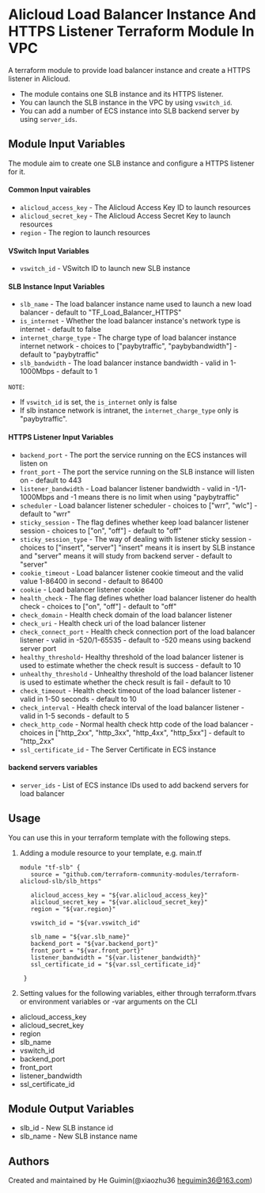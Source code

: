 Alicloud Load Balancer Instance And HTTPS Listener Terraform Module In VPC
=========================================================================

A terraform module to provide load balancer instance and create a HTTPS listener in Alicloud.

- The module contains one SLB instance and its HTTPS listener.
- You can launch the SLB instance in the VPC by using `vswitch_id`.
- You can add a number of ECS instance into SLB backend server by using `server_ids`.


Module Input Variables
----------------------

The module aim to create one SLB instance and configure a HTTPS listener for it.

#### Common Input vairables

- `alicloud_access_key` - The Alicloud Access Key ID to launch resources
- `alicloud_secret_key` - The Alicloud Access Secret Key to launch resources
- `region` - The region to launch resources

#### VSwitch Input Variables

- `vswitch_id` - VSwitch ID to launch new SLB instance

#### SLB Instance Input Variables

- `slb_name` - The load balancer instance name used to launch a new load balancer - default to "TF_Load_Balancer_HTTPS"
- `is_internet` - Whether the load balancer instance's network type is internet - default to false
- `internet_charge_type` - The charge type of load balancer instance internet network - choices to ["paybytraffic", "paybybandwidth"] - default to "paybytraffic"
- `slb_bandwidth` - The load balancer instance bandwidth - valid in 1-1000Mbps - default to 1

`NOTE`:
* If `vswitch_id` is set, the `is_internet` only is false
* If slb instance network is intranet, the `internet_charge_type` only is "paybytraffic".

#### HTTPS Listener Input Variables

- `backend_port` - The port the service running on the ECS instances will listen on
- `front_port` - The port the service running on the SLB instance will listen on - default to 443
- `listener_bandwidth` - Load balancer listener bandwidth - valid in -1/1-1000Mbps and -1 means there is no limit when using "paybytraffic"
- `scheduler` - Load balancer listener scheduler - choices to ["wrr", "wlc"] - default to "wrr"
- `sticky_session` -  The flag defines whether keep load balancer listener session - choices to ["on", "off"] - default to "off"
- `sticky_session_type` - The way of dealing with listener sticky session - choices to ["insert", "server"]
  "insert" means it is insert by SLB instance and "server" means it will study from backend server - default to "server"
- `cookie_timeout` - Load balancer listener cookie timeout and the valid value 1-86400 in second - default to 86400
- `cookie` - Load balancer listener cookie
- `health_check` - The flag defines whether load balancer listener do health check - choices to ["on", "off"] - default to "off"
- `check_domain` - Health check domain of the load balancer listener
- `check_uri` - Health check uri of the load balancer listener
- `check_connect_port` - Health check connection port of the load balancer listener - valid in -520/1-65535 - default to -520 means using backend server port
- `healthy_threshold`- Healthy threshold of the load balancer listener is used to estimate whether the check result is success - default to 10
- `unhealthy_threshold` - Unhealthy threshold of the load balancer listener is used to estimate whether the check result is fail - default to 10
- `check_timeout` - Health check timeout of the load balancer listener - valid in 1-50 seconds - default to 10
- `check_interval` - Health check interval of the load balancer listener - valid in 1-5 seconds - default to 5
- `check_http_code` - Normal health check http code of the load balancer - choices in ["http_2xx", "http_3xx", "http_4xx", "http_5xx"] - default to "http_2xx"
- `ssl_certificate_id` - The Server Certificate in ECS instance

#### backend servers variables
- `server_ids` - List of ECS instance IDs used to add backend servers for load balancer


Usage
-----
You can use this in your terraform template with the following steps.

1. Adding a module resource to your template, e.g. main.tf

       module "tf-slb" {
          source = "github.com/terraform-community-modules/terraform-alicloud-slb/slb_https"

          alicloud_access_key = "${var.alicloud_access_key}"
          alicloud_secret_key = "${var.alicloud_secret_key}"
          region = "${var.region}"

          vswitch_id = "${var.vswitch_id"

          slb_name = "${var.slb_name}"
          backend_port = "${var.backend_port}"
          front_port = "${var.front_port}"
          listener_bandwidth = "${var.listener_bandwidth}"
          ssl_certificate_id = "${var.ssl_certificate_id}"

        }

2. Setting values for the following variables, either through terraform.tfvars or environment variables or -var arguments on the CLI

- alicloud_access_key
- alicloud_secret_key
- region
- slb_name
- vswitch_id
- backend_port
- front_port
- listener_bandwidth
- ssl_certificate_id

Module Output Variables
-----------------------

- slb_id - New SLB instance id
- slb_name - New SLB instance name

Authors
-------
Created and maintained by He Guimin(@xiaozhu36  heguimin36@163.com)
